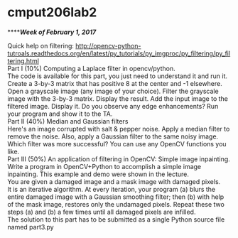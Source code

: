 # cmput206lab2
*************Week of February 1, 2017*********  

Quick help on filtering: http://opencv-python-tutroals.readthedocs.org/en/latest/py_tutorials/py_imgproc/py_filtering/py_filtering.html  
Part I (10%) Computing a Laplace filter in opencv/python.   
The code is available for this part, you just need to understand it and run it.  
Create a 3-by-3 matrix that has positive 8 at the center and -1 elsewhere. Open a grayscale image (any image of your choice). Filter the grayscale image with the 3-by-3 matrix. Display the result. Add the input image to the filtered image. Display it. Do you observe any edge enhancements? Run your program and show it to the TA.  
Part II (40%) Median and Gaussian filters  
Here's an image corrupted with salt & pepper noise. Apply a median filter to remove the noise. Also, apply a Gaussian filter to the same noisy image. Which filter was more successful? You can use any OpenCV functions you like.  
Part III (50%) An application of filtering in OpenCV: Simple image inpainting.  
Write a program in OpenCV+Python to accomplish a simple image inpainting. This example and demo were shown in the lecture.  
You are given a damaged image and a mask image with damaged pixels.  
It is an iterative algorithm. At every iteration, your program (a) blurs the entire damaged image with a Gaussian smoothing filter; then (b) with help of the mask image, restores only the undamaged pixels. Repeat these two steps (a) and (b) a few times until all damaged pixels are infilled.  
The solution to this part has to be submitted as a single Python source file named part3.py  
